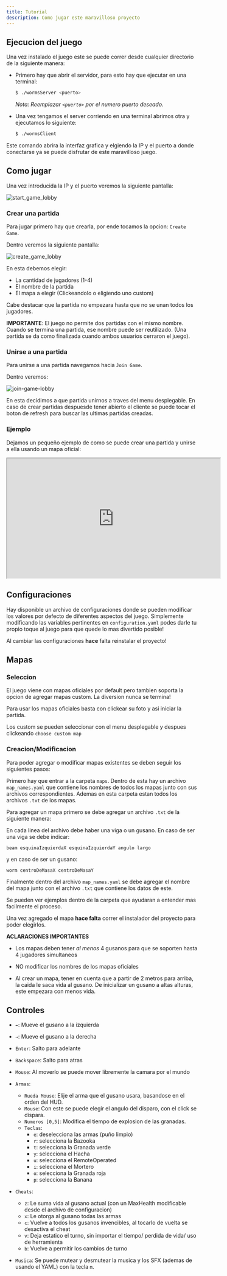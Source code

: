 ```yaml
---
title: Tutorial
description: Como jugar este maravilloso proyecto
---
```


## Ejecucion del juego

Una vez instalado el juego este se puede correr desde cualquier directorio de la siguiente manera:

* Primero hay que abrir el servidor, para esto hay que ejecutar en una terminal:

  ```bash
  $ ./wormsServer <puerto>
  ```
  
  *Nota: Reemplazar `<puerto>` por el numero puerto deseado.*

* Una vez tengamos el server corriendo en una terminal abrimos otra y ejecutamos lo siguiente:

  ```bash
  $ ./wormsClient
  ```

Este comando abrira la interfaz grafica y elgiendo la IP y el puerto a donde conectarse ya se puede disfrutar de este maravilloso juego.


## Como jugar

Una vez introducida la IP y el puerto veremos la siguiente pantalla:

![start_game_lobby](https://github.com/PandolfiJoaquin/pandolfijoaquin.github.io/assets/90098530/01c9e1a0-dae8-443d-bbac-d7056398b4b1)


### Crear una partida

Para jugar primero hay que crearla, por ende tocamos la opcion: `Create Game`. 

Dentro veremos la siguiente pantalla:

![create_game_lobby](https://github.com/PandolfiJoaquin/pandolfijoaquin.github.io/assets/90098530/b09e2c57-f2bd-4f50-b338-ed0c2acec6df)

En esta debemos elegir:
* La cantidad de jugadores (1-4)
* El nombre de la partida
* El mapa a elegir (Clickeandolo o eligiendo uno custom)

Cabe destacar que la partida no empezara hasta que no se unan todos los jugadores.


**IMPORTANTE**: El juego no permite dos partidas con el mismo nombre. Cuando se termina una partida, ese nombre puede ser reutilizado. (Una partida se da como finalizada cuando ambos usuarios cerraron el juego).

### Unirse a una partida

Para unirse a una partida navegamos hacia `Join Game`.

Dentro veremos:

![join-game-lobby](https://github.com/PandolfiJoaquin/pandolfijoaquin.github.io/assets/90098530/42b33df1-a737-4fb1-8261-797ee6cd9706)


En esta decidimos a que partida unirnos a traves del menu desplegable. En caso de crear partidas despuesde tener abierto el cliente se puede tocar el boton de refresh para buscar las ultimas partidas creadas.

### Ejemplo

Dejamos un pequeño ejemplo de como se puede crear una partida y unirse a ella usando un mapa oficial:

<iframe width="560" height="315" src="https://www.youtube.com/embed/Ip0UzGcT8h0?si=rtSa-3MzmBO9t6eY" title="Tutorial de como crear una partida" frameborder="10" allow="accelerometer; autoplay; clipboard-write; encrypted-media; gyroscope; picture-in-picture; web-share" allowfullscreen></iframe>

## Configuraciones

Hay disponible un archivo de configuraciones donde se pueden modificar los valores por defecto de diferentes aspectos del juego. Simplemente modificando las variables pertinentes en `configuration.yaml` podes darle tu propio toque al juego para que quede lo mas divertido posible!

Al cambiar las configuraciones **hace** falta reinstalar el proyecto!

## Mapas

### Seleccion
El juego viene con mapas oficiales por default pero tambien soporta la opcion de agregar mapas custom. La diversion nunca se termina!

Para usar los mapas oficiales basta con clickear su foto y asi iniciar la partida. 

Los custom se pueden seleccionar con el menu desplegable y despues clickeando `choose custom map`

### Creacion/Modificacion

Para poder agregar o modificar mapas existentes se deben seguir los siguientes pasos:

Primero hay que entrar a la carpeta `maps`. Dentro de esta hay un archivo `map_names.yaml` que contiene los nombres de todos los mapas junto con sus archivos correspondientes. Ademas en esta carpeta estan todos los archivos `.txt` de los mapas. 

Para agregar un mapa primero se debe agregar un archivo `.txt` de la siguiente manera:

En cada linea del archivo debe haber una viga o un gusano. En caso de ser una viga se debe indicar: 
  
`beam esquinaIzquierdaX esquinaIzquierdaY angulo largo`

y en caso de ser un gusano:

`worm centroDeMasaX centroDeMasaY`

Finalmente dentro del archivo `map_names.yaml` se debe agregar el nombre del mapa junto con el archivo `.txt` que contiene los datos de este.

Se pueden ver ejemplos dentro de la carpeta que ayudaran a entender mas facilmente el proceso.

Una vez agregado el mapa **hace falta** correr el instalador del proyecto para poder elegirlos.

**ACLARACIONES IMPORTANTES**

- Los mapas deben tener *al menos* 4 gusanos para que se soporten hasta 4 jugadores simultaneos

- NO modificar los nombres de los mapas oficiales

- Al crear un mapa, tener en cuenta que a partir de 2 metros para arriba, la caida le saca vida al gusano. De inicializar un gusano a altas alturas, este empezara con menos vida.

## Controles

* `←`: Mueve el gusano a la izquierda
* `→`: Mueve el gusano a la derecha
* `Enter`: Salto para adelante
* `Backspace`: Salto para atras
* `Mouse`: Al moverlo se puede mover libremente la camara por el mundo
* `Armas`:
  * `Rueda Mouse`: Elije el arma que el gusano usara, basandose en el orden del HUD.
  * `Mouse`: Con este se puede elegir el angulo del disparo, con el click se dispara.
  * `Numeros [0,5]`: Modifica el tiempo de explosion de las granadas.
  * `Teclas`:
    * `e`: deselecciona las armas (puño limpio)
    * `r`: selecciona la Bazooka
    * `t`: selecciona la Granada verde
    * `y`: selecciona el Hacha
    * `u`: selecciona el RemoteOperated
    * `i`: selecciona el Mortero
    * `o`: selecciona la Granada roja
    * `p`: selecciona la Banana
* `Cheats`:
  *  `z`: Le suma vida al gusano actual (con un MaxHealth modificable desde el archivo de configuracion)
  *  `x`: Le otorga al gusano todas las armas
  *  `c`: Vuelve a todos los gusanos invencibles, al tocarlo de vuelta se desactiva el cheat
  *  `v`: Deja estatico el turno, sin importar el tiempo/ perdida de vida/ uso de herramienta
  *  `b`: Vuelve a permitir los cambios de turno

* `Musica`: Se puede mutear y desmutear la musica y los SFX (ademas de usando el YAML) con la tecla `m`.
